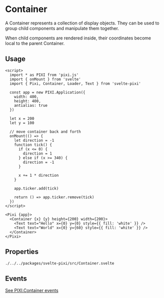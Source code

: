 # Container

A Container represents a collection of display objects. They can be used to group
child components and manipulate them together.

When child components are rendered inside, their coordinates become local to the parent Container.

## Usage

```example
<script>
  import * as PIXI from 'pixi.js'
  import { onMount } from 'svelte'
  import { Pixi, Container, Loader, Text } from 'svelte-pixi'

  const app = new PIXI.Application({
    width: 400,
    height: 400,
    antialias: true
  })

  let x = 200
  let y = 100

  // move container back and forth
  onMount(() => {
    let direction = -1
    function tick() {
      if (x <= 0) {
        direction = 1
      } else if (x >= 340) {
        direction = -1
      }

      x += 1 * direction
    }

    app.ticker.add(tick)

    return () => app.ticker.remove(tick)
  })
</script>

<Pixi {app}>
  <Container {x} {y} height={200} width={200}>
    <Text text="Hello" x={0} y={0} style={{ fill: 'white' }} />
    <Text text="World" x={0} y={60} style={{ fill: 'white' }} />
  </Container>
</Pixi>
```

## Properties

```properties pixiUrl:PIXI.Container.html
./../../packages/svelte-pixi/src/Container.svelte
```

## Events

[See PIXI.Container events](https://pixijs.download/release/docs/PIXI.Container.html#event:added)
